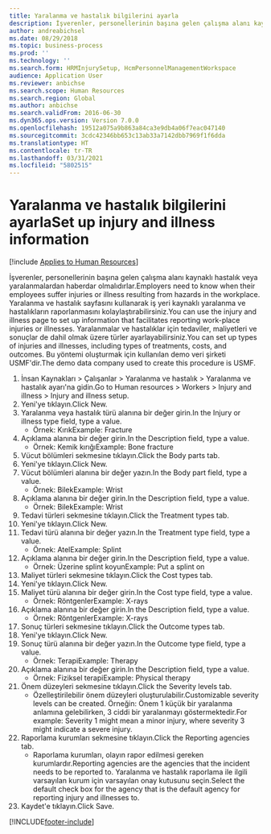 ```yaml
---
title: Yaralanma ve hastalık bilgilerini ayarla
description: İşverenler, personellerinin başına gelen çalışma alanı kaynaklı hastalık veya yaralanmalardan haberdar olmalıdırlar.
author: andreabichsel
ms.date: 08/29/2018
ms.topic: business-process
ms.prod: ''
ms.technology: ''
ms.search.form: HRMInjurySetup, HcmPersonnelManagementWorkspace
audience: Application User
ms.reviewer: anbichse
ms.search.scope: Human Resources
ms.search.region: Global
ms.author: anbichse
ms.search.validFrom: 2016-06-30
ms.dyn365.ops.version: Version 7.0.0
ms.openlocfilehash: 19512a075a9b863a84ca3e9db4a06f7eac047140
ms.sourcegitcommit: 3cdc42346bb653c13ab33a7142dbb7969f1f6dda
ms.translationtype: HT
ms.contentlocale: tr-TR
ms.lasthandoff: 03/31/2021
ms.locfileid: "5802515"
---
```

# <a name="set-up-injury-and-illness-information"></a><span data-ttu-id="ba4c8-103">Yaralanma ve hastalık bilgilerini ayarla</span><span class="sxs-lookup"><span data-stu-id="ba4c8-103">Set up injury and illness information</span></span>

[!include [Applies to Human Resources](../includes/applies-to-hr.md)]



<span data-ttu-id="ba4c8-104">İşverenler, personellerinin başına gelen çalışma alanı kaynaklı hastalık veya yaralanmalardan haberdar olmalıdırlar.</span><span class="sxs-lookup"><span data-stu-id="ba4c8-104">Employers need to know when their employees suffer injuries or illness resulting from hazards in the workplace.</span></span> <span data-ttu-id="ba4c8-105">Yaralanma ve hastalık sayfasını kullanarak iş yeri kaynaklı yaralanma ve hastalıkların raporlanmasını kolaylaştırabilirsiniz.</span><span class="sxs-lookup"><span data-stu-id="ba4c8-105">You can use the injury and illness page to set up information that facilitates reporting work-place injuries or illnesses.</span></span> <span data-ttu-id="ba4c8-106">Yaralanmalar ve hastalıklar için tedaviler, maliyetleri ve sonuçlar de dahil olmak üzere türler ayarlayabilirsiniz.</span><span class="sxs-lookup"><span data-stu-id="ba4c8-106">You can set up types of injuries and illnesses, including types of treatments, costs, and outcomes.</span></span> <span data-ttu-id="ba4c8-107">Bu yöntemi oluşturmak için kullanılan demo veri şirketi USMF'dir.</span><span class="sxs-lookup"><span data-stu-id="ba4c8-107">The demo data company used to create this procedure is USMF.</span></span>

1. <span data-ttu-id="ba4c8-108">İnsan Kaynakları > Çalışanlar > Yaralanma ve hastalık > Yaralanma ve hastalık ayarı'na gidin.</span><span class="sxs-lookup"><span data-stu-id="ba4c8-108">Go to Human resources > Workers > Injury and illness > Injury and illness setup.</span></span>
2. <span data-ttu-id="ba4c8-109">Yeni'ye tıklayın.</span><span class="sxs-lookup"><span data-stu-id="ba4c8-109">Click New.</span></span>
3. <span data-ttu-id="ba4c8-110">Yaralanma veya hastalık türü alanına bir değer girin.</span><span class="sxs-lookup"><span data-stu-id="ba4c8-110">In the Injury or illness type field, type a value.</span></span>
    * <span data-ttu-id="ba4c8-111">Örnek: Kırık</span><span class="sxs-lookup"><span data-stu-id="ba4c8-111">Example: Fracture</span></span>  
4. <span data-ttu-id="ba4c8-112">Açıklama alanına bir değer girin.</span><span class="sxs-lookup"><span data-stu-id="ba4c8-112">In the Description field, type a value.</span></span>
    * <span data-ttu-id="ba4c8-113">Örnek: Kemik kırığı</span><span class="sxs-lookup"><span data-stu-id="ba4c8-113">Example: Bone fracture</span></span>  
5. <span data-ttu-id="ba4c8-114">Vücut bölümleri sekmesine tıklayın.</span><span class="sxs-lookup"><span data-stu-id="ba4c8-114">Click the Body parts tab.</span></span>
6. <span data-ttu-id="ba4c8-115">Yeni'ye tıklayın.</span><span class="sxs-lookup"><span data-stu-id="ba4c8-115">Click New.</span></span>
7. <span data-ttu-id="ba4c8-116">Vücut bölümleri alanına bir değer yazın.</span><span class="sxs-lookup"><span data-stu-id="ba4c8-116">In the Body part field, type a value.</span></span>
    * <span data-ttu-id="ba4c8-117">Örnek: Bilek</span><span class="sxs-lookup"><span data-stu-id="ba4c8-117">Example: Wrist</span></span>  
8. <span data-ttu-id="ba4c8-118">Açıklama alanına bir değer girin.</span><span class="sxs-lookup"><span data-stu-id="ba4c8-118">In the Description field, type a value.</span></span>
    * <span data-ttu-id="ba4c8-119">Örnek: Bilek</span><span class="sxs-lookup"><span data-stu-id="ba4c8-119">Example: Wrist</span></span>  
9. <span data-ttu-id="ba4c8-120">Tedavi türleri sekmesine tıklayın.</span><span class="sxs-lookup"><span data-stu-id="ba4c8-120">Click the Treatment types tab.</span></span>
10. <span data-ttu-id="ba4c8-121">Yeni'ye tıklayın.</span><span class="sxs-lookup"><span data-stu-id="ba4c8-121">Click New.</span></span>
11. <span data-ttu-id="ba4c8-122">Tedavi türü alanına bir değer yazın.</span><span class="sxs-lookup"><span data-stu-id="ba4c8-122">In the Treatment type field, type a value.</span></span>
    * <span data-ttu-id="ba4c8-123">Örnek: Atel</span><span class="sxs-lookup"><span data-stu-id="ba4c8-123">Example: Splint</span></span>  
12. <span data-ttu-id="ba4c8-124">Açıklama alanına bir değer girin.</span><span class="sxs-lookup"><span data-stu-id="ba4c8-124">In the Description field, type a value.</span></span>
    * <span data-ttu-id="ba4c8-125">Örnek: Üzerine splint koyun</span><span class="sxs-lookup"><span data-stu-id="ba4c8-125">Example: Put a splint on</span></span>  
13. <span data-ttu-id="ba4c8-126">Maliyet türleri sekmesine tıklayın.</span><span class="sxs-lookup"><span data-stu-id="ba4c8-126">Click the Cost types tab.</span></span>
14. <span data-ttu-id="ba4c8-127">Yeni'ye tıklayın.</span><span class="sxs-lookup"><span data-stu-id="ba4c8-127">Click New.</span></span>
15. <span data-ttu-id="ba4c8-128">Maliyet türü alanına bir değer girin.</span><span class="sxs-lookup"><span data-stu-id="ba4c8-128">In the Cost type field, type a value.</span></span>
    * <span data-ttu-id="ba4c8-129">Örnek: Röntgenler</span><span class="sxs-lookup"><span data-stu-id="ba4c8-129">Example: X-rays</span></span>  
16. <span data-ttu-id="ba4c8-130">Açıklama alanına bir değer girin.</span><span class="sxs-lookup"><span data-stu-id="ba4c8-130">In the Description field, type a value.</span></span>
    * <span data-ttu-id="ba4c8-131">Örnek: Röntgenler</span><span class="sxs-lookup"><span data-stu-id="ba4c8-131">Example: X-rays</span></span>  
17. <span data-ttu-id="ba4c8-132">Sonuç türleri sekmesine tıklayın.</span><span class="sxs-lookup"><span data-stu-id="ba4c8-132">Click the Outcome types tab.</span></span>
18. <span data-ttu-id="ba4c8-133">Yeni'ye tıklayın.</span><span class="sxs-lookup"><span data-stu-id="ba4c8-133">Click New.</span></span>
19. <span data-ttu-id="ba4c8-134">Sonuç türü alanına bir değer yazın.</span><span class="sxs-lookup"><span data-stu-id="ba4c8-134">In the Outcome type field, type a value.</span></span>
    * <span data-ttu-id="ba4c8-135">Örnek: Terapi</span><span class="sxs-lookup"><span data-stu-id="ba4c8-135">Example: Therapy</span></span>  
20. <span data-ttu-id="ba4c8-136">Açıklama alanına bir değer girin.</span><span class="sxs-lookup"><span data-stu-id="ba4c8-136">In the Description field, type a value.</span></span>
    * <span data-ttu-id="ba4c8-137">Örnek: Fiziksel terapi</span><span class="sxs-lookup"><span data-stu-id="ba4c8-137">Example: Physical therapy</span></span>  
21. <span data-ttu-id="ba4c8-138">Önem düzeyleri sekmesine tıklayın.</span><span class="sxs-lookup"><span data-stu-id="ba4c8-138">Click the Severity levels tab.</span></span>
    * <span data-ttu-id="ba4c8-139">Özelleştirilebilir önem düzeyleri oluşturulabilir.</span><span class="sxs-lookup"><span data-stu-id="ba4c8-139">Customizable severity levels can be created.</span></span> <span data-ttu-id="ba4c8-140">Örneğin: Önem 1 küçük bir yaralanma anlamına gelebilirken, 3 ciddi bir yaralanmayı göstermektedir.</span><span class="sxs-lookup"><span data-stu-id="ba4c8-140">For example: Severity 1 might mean a minor injury, where severity 3 might indicate a severe injury.</span></span>  
22. <span data-ttu-id="ba4c8-141">Raporlama kurumları sekmesine tıklayın.</span><span class="sxs-lookup"><span data-stu-id="ba4c8-141">Click the Reporting agencies tab.</span></span>
    * <span data-ttu-id="ba4c8-142">Raporlama kurumları, olayın rapor edilmesi gereken kurumlardır.</span><span class="sxs-lookup"><span data-stu-id="ba4c8-142">Reporting agencies are the agencies that the incident needs to be reported to.</span></span> <span data-ttu-id="ba4c8-143">Yaralanma ve hastalık raporlama ile ilgili varsayılan kurum için varsayılan onay kutusunu seçin.</span><span class="sxs-lookup"><span data-stu-id="ba4c8-143">Select the default check box for the agency that is the default agency for reporting injury and illnesses to.</span></span>  
23. <span data-ttu-id="ba4c8-144">Kaydet'e tıklayın.</span><span class="sxs-lookup"><span data-stu-id="ba4c8-144">Click Save.</span></span>



[!INCLUDE[footer-include](../includes/footer-banner.md)]